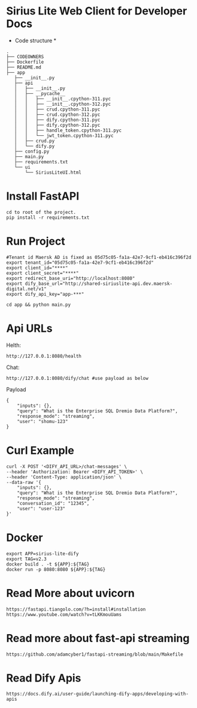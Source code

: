 # Sirius Lite Web Client for Developer Docs

* Code structure *
```
.
├── CODEOWNERS
├── Dockerfile
├── README.md
├── app
   ├── __init__.py
   ├── api
   │   ├── __init__.py
   │   ├── __pycache__
   │   │   ├── __init__.cpython-311.pyc
   │   │   ├── __init__.cpython-312.pyc
   │   │   ├── crud.cpython-311.pyc
   │   │   ├── crud.cpython-312.pyc
   │   │   ├── dify.cpython-311.pyc
   │   │   ├── dify.cpython-312.pyc
   │   │   ├── handle_token.cpython-311.pyc
   │   │   └── jwt_token.cpython-311.pyc
   │   ├── crud.py
   │   └── dify.py
   ├── config.py
   ├── main.py
   ├── requirements.txt
   └── ui
       └── SiriusLiteUI.html
```

# Install FastAPI 
```
cd to root of the project.
pip install -r requirements.txt
```

# Run Project
```
#Tenant id Maersk AD is fixed as 05d75c05-fa1a-42e7-9cf1-eb416c396f2d
export tenant_id="05d75c05-fa1a-42e7-9cf1-eb416c396f2d" 
export client_id="****"
export client_secret="****"
export redirect_base_uri="http://localhost:8080"
export dify_base_url="http://shared-siriuslite-api.dev.maersk-digital.net/v1"
export dify_api_key="app-***"

cd app && python main.py
```


# Api URLs
Helth: 
``` 
http://127.0.0.1:8080/health 
```
Chat:  
```
http://127.0.0.1:8080/dify/chat #use payload as below
```
Payload
```
{
    "inputs": {},
    "query": "What is the Enterprise SQL Dremio Data Platform?",
    "response_mode": "streaming",
    "user": "shomu-123"
}
```

# Curl Example
```
curl -X POST '<DIFY_API_URL>/chat-messages' \
--header 'Authorization: Bearer <DIFY_API_TOKEN>' \
--header 'Content-Type: application/json' \
--data-raw '{
    "inputs": {},
    "query": "What is the Enterprise SQL Dremio Data Platform?",
    "response_mode": "streaming",
    "conversation_id": "12345",
    "user": "user-123"
}'
```


# Docker 
```
export APP=sirius-lite-dify
export TAG=v2.3
docker build . -t ${APP}:${TAG}
docker run -p 8080:8080 ${APP}:${TAG}
```


# Read More about uvicorn  
    https://fastapi.tiangolo.com/?h=install#installation
    https://www.youtube.com/watch?v=tLKKmouUams

# Read more about fast-api streaming
    https://github.com/adamcyber1/fastapi-streaming/blob/main/Makefile

# Read Dify Apis 
    https://docs.dify.ai/user-guide/launching-dify-apps/developing-with-apis
